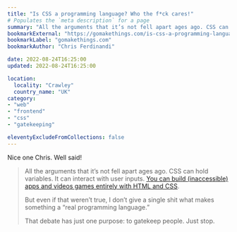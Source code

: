 ```yaml
---
title: "Is CSS a programming language? Who the f*ck cares!"
# Populates the `meta description` for a page
summary: "All the arguments that it’s not fell apart ages ago. CSS can hold variables. It can interact with user inputs. You can build (inaccessible) apps and videos games entirely with HTML and CSS."
bookmarkExternal: "https://gomakethings.com/is-css-a-programming-language-who-the-fck-cares/"
bookmarkLabel: "gomakethings.com"
bookmarkAuthor: "Chris Ferdinandi"

date: 2022-08-24T16:25:00
updated: 2022-08-24T16:25:00

location:
  locality: "Crawley"
  country_name: "UK"
category:
- "web"
- "frontend"
- "css"
- "gatekeeping"

eleventyExcludeFromCollections: false
---
```


Nice one Chris. Well said!

> All the arguments that it’s not fell apart ages ago. CSS can hold variables. It can interact with user inputs. <a href="https://github.com/yurkagon/Doom-Nukem-CSS">You can build (inaccessible) apps and videos games entirely with HTML and CSS</a>.
>
> But even if that weren’t true, I don’t give a single shit what makes something a “real programming language.”
>
> That debate has just one purpose: to gatekeep people. Just stop.
